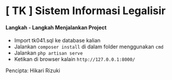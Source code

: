 # [ TK ] Sistem Informasi Legalisir

#### Langkah - Langkah Menjalankan Project

* Import tk041.sql ke database kalian
* Jalankan `composer install` di dalam folder menggunakan `cmd`
* Jalankan `php artisan serve`
* Ketikan di browser kalain `http://127.0.0.1:8000/`

Pencipta: Hikari Rizuki
